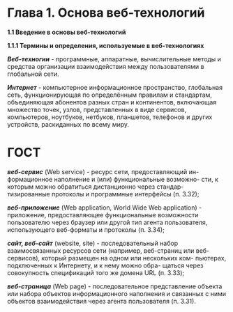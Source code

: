 # Глава 1. Основа веб-технологий
**1.1 Введение в основы веб-технологий**

**1.1.1 Термины и определения, используемые в веб-технологиях**

_**Веб-техногии**_ - программные, аппаратные, вычислительные методы и средства организации взаимодействия между пользователями в глобальной сети.

_**Интернет**_ - компьютерное информационное пространство, глобальная сеть, функционирующая по определённым правилам и стандартам, объединяющая абонентов разных стран и континентов, включающая множество точек, узлов, представленных в виде сервисов, компьютеров, ноутбуков, нетбуков, планшетов, телефонов и других устройств, раскиданных по всему миру.
# ГОСТ

_**веб-сервис**_ (Web service) - ресурс сети, предоставляющий ин-
формационное наполнение и (или) функциональные возможно-
сти, к которым можно обратиться дистанционно через стандар-
тизированные протоколы и программные интерфейсы (п. 3.32);

_**веб-приложение**_ (Web application, World Wide Web application) -
приложение, предоставляющее функциональные возможности
пользователю через браузер или другой тип агента пользователя,
использующего веб-форматы и протоколы (п. 3.34);

_**сайт, веб-сайт**_ (website, site) - последовательный набор
взаимосвязанных ресурсов сети (например, веб-страниц или
веб-сервисов), который размещен на одном или нескольких ком-
пьютерах, подключенных к Интернету, и к нему можно обра-
щаться через совокупность спецификаций того же домена URL
(п. 3.33);

_**веб-страница**_ (Web page) - последовательное представление
объекта или набора объектов информационного наполнения
и связанных с ними объектов взаимодействия через агента
пользователя (п. 3.31).
